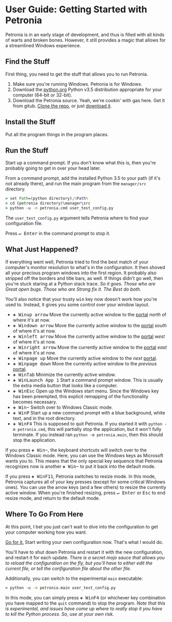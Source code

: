 # User Guide: Getting Started with Petronia

Petronia is in an early stage of development, and thus is filled with all
kinds of warts and broken bones.  However, it still provides a magic that
allows for a streamlined Windows experience.


## Find the Stuff

First thing, you need to get the stuff that allows you to run Petronia.

1. Make sure you're running Windows.  Petronia is for Windows.
2. Download the [python.org](https://python.org) Python v3.5 distribution
    appropriate for your computer (64-bit or 32-bit).
3. Download the Petronia source.  Yeah, we're cookin' with gas here.
    Get it from gitub.
    [Clone the repo](https://github.com/groboclown/petronia), or just
    [download it](https://github.com/groboclown/petronia/archive/master.zip).


## Install the Stuff

Put all the program things in the program places.


## Run the Stuff

Start up a command prompt.  If you don't know what this is, then you're
probably going to get in over your head later.

From a command prompt, add the installed Python 3.5 to your path (if it's not
already there), and run the main program from the `manager/src` directory.
 
```cmd
> set Path=(python directory);%Path%
> cd (petronia directory)\manager\src
> python -u -m petronia.cmd user_test_config.py
```

The `user_test_config.py` argument tells Petronia where to find your
configuration file.

Press <kbd>&crarr; Enter</kbd> in the command prompt to stop it.


## What Just Happened?

If everything went well, Petronia tried to find the best match of your
computer's monitor resolution to what's in the configuration.  It then
shoved all your precious program windows into the first region.  It probably
also stripped off the borders and title bars, as well.  If things didn't
go well, then you're stuck staring at a Python stack trace.  *So it goes.
Those who are Great open bugs.  Those who are Strong fix it.   The Best do
both.*

You'll also notice that your trusty <kbd>win</kbd> key now doesn't work how
you're used to.  Instead, it gives you some control over your window layout.

 * <kbd>&#x2756; Win</kbd><kbd>up arrow</kbd> Move the currently active
    window to the [portal](#Portal) *north* of where it's at now.
 * <kbd>&#x2756; Win</kbd><kbd>down arrow</kbd> Move the currently active
    window to the [portal](#Portal) *south* of where it's at now.
 * <kbd>&#x2756; Win</kbd><kbd>left arrow</kbd> Move the currently active
    window to the [portal](#Portal) *west* of where it's at now.
 * <kbd>&#x2756; Win</kbd><kbd>right arrow</kbd> Move the currently active
    window to the [portal](#Portal) *east* of where it's at now.
 * <kbd>&#x2756; Win</kbd><kbd>page up</kbd> Move the currently active window
    to the *next* [portal](#Portal).
 * <kbd>&#x2756; Win</kbd><kbd>page down</kbd> Move the currently active
    window to the *previous* [portal](#Portal).
 * <kbd>&#x2756; Win</kbd><kbd>Tab</kbd> Minimize the currently active window. 
 * <kbd>&#x2756; Win</kbd><kbd>Launch App 1</kbd> Start a command prompt
    window.  This is usually the extra media button that looks like a
    computer.
 * <kbd>&#x2756; Win</kbd><kbd>Esc</kbd> Open up the Windows start menu.
    Since the Windows key has been preempted, this explicit remapping of the
    functionality becomes necessary.
 * <kbd>&#x2756; Win</kbd><kbd>~</kbd> Switch over to Windows Classic mode.
 * <kbd>&#x2756; Win</kbd><kbd>P</kbd> Start up a new command prompt with a
    blue background, white text, and in the root directory.
 * <kbd>&#x2756; Win</kbd><kbd>F4</kbd> This is supposed to quit Petronia.
    If you started it with `python -m petronia.cmd`, this will partially stop
    the application, but it won't fully terminate.  If you instead ran
    `python -m petronia.main`, then this should stop the application.

If you press <kbd>&#x2756; Win</kbd><kbd>~</kbd>, the keyboard shortcuts will
switch over to the Windows Classic mode.  Here, you can use the Windows keys
as Microsoft wants you to.  This means that the only special key sequence that
Petronia recognizes now is another <kbd>&#x2756; Win</kbd><kbd>~</kbd> to put
it back into the default mode.

If you press <kbd>&#x2756; Win</kbd><kbd>F11</kbd>, Petronia switches to
resize mode.  In this mode, Petronia captures all of your key presses (except
for some critical Windows ones).  You can use the arrow keys (and a few
others) to resize the currently active window.  When you're finished
resizing, press <kbd>&crarr; Enter</kbd> or <kbd>Esc</kbd> to end resize mode,
and return to the default mode.


## Where To Go From Here

At this point, I bet you just can't wait to dive into the configuration to
get your computer working how you want.

[Go for it.](user-configuration.md)  Start writing your own configuration now.
That's what I would do.

You'll have to shut down Petronia and restart it with the new configuration,
and restart it for each update.  *There is a secret mojo sauce that allows
you to reload the configuration on the fly, but you'll have to either edit
the current file, or tell the configuration file about the other file.*

Additionally, you can switch to the experimental `main` executable:

```cmd
> python -u -m petronia.main user_test_config.py
```

In this mode, you can simply press <kbd>&#x2756; Win</kbd><kbd>F4</kbd>
(or whichever key combination you have mapped to the `quit` command) to stop
the program.  *Note that this is experimental, and issues have come up where
to really stop it you have to kill the Python process.  So, use at your own
risk.*
